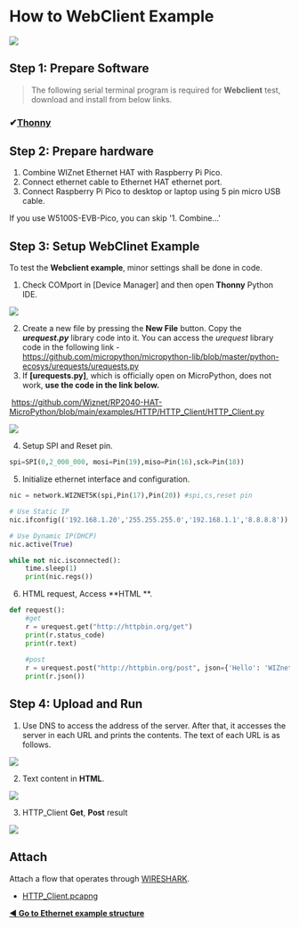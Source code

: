 # How to WebClient Example

![][link-http]


## Step 1: Prepare Software

> The following serial terminal program is required for **Webclient** test, download and install from below links.

### &#10004;[**Thonny**][link-thonny]




## Step 2: Prepare hardware

1. Combine WIZnet Ethernet HAT with Raspberry Pi Pico.
2. Connect ethernet cable to Ethernet HAT ethernet port.
3. Connect Raspberry Pi Pico to desktop or laptop using 5 pin micro USB cable.



If you use W5100S-EVB-Pico, you can skip '1. Combine...'



## Step 3: Setup WebClinet Example

To test the **Webclient example**, minor settings shall be done in code.

1. Check COMport in [Device Manager] and then open **Thonny** Python IDE.

![][link-thonny_http]

2. Create a new file by pressing the **New File** button. Copy the ***urequest.py*** library code into it. You can access the *urequest* library code in the following link - https://github.com/micropython/micropython-lib/blob/master/python-ecosys/urequests/urequests.py
2. If **[urequests.py]**, which is officially open on MicroPython, does not work, **use the code in the link below.**

​		https://github.com/Wiznet/RP2040-HAT-MicroPython/blob/main/examples/HTTP/HTTP_Client/HTTP_Client.py



![][link-request_lib]

4. Setup SPI and Reset pin.

```python
spi=SPI(0,2_000_000, mosi=Pin(19),miso=Pin(16),sck=Pin(18))
```

5. Initialize ethernet interface and configuration.

```python
nic = network.WIZNET5K(spi,Pin(17),Pin(20)) #spi,cs,reset pin

# Use Static IP
nic.ifconfig(('192.168.1.20','255.255.255.0','192.168.1.1','8.8.8.8'))

# Use Dynamic IP(DHCP)
nic.active(True)

while not nic.isconnected():
    time.sleep(1)
    print(nic.regs())
```

6. HTML request, Access **HTML **.

```python
def request():
    #get
    r = urequest.get("http://httpbin.org/get")
    print(r.status_code)
    print(r.text)
    
    #post
    r = urequest.post("http://httpbin.org/post", json={'Hello': 'WIZnet'})
    print(r.json())
```



## Step 4: Upload and Run

1. Use DNS to access the address of the server. After that, it accesses the server in each URL and prints the contents. The text of each URL is as follows.

![][link-webclient_1]

2. Text content in **HTML**.

![][link-webclient_2]

3. HTTP_Client **Get**, **Post** result

![][link-webclient_3]



## Attach

Attach a flow that operates through [WIRESHARK][link-wireshark].

- [HTTP_Client.pcapng](https://github.com/Wiznet/RP2040-HAT-MicroPython/tree/main/example/HTTP/HTTP_Client)



 [**◀ Go to Ethernet example structure**](#ethernet_example_structure)





<!--
Link
-->

[link-thonny]: https://thonny.org/

[link-wireshark]: https://www.wireshark.org/#download



[link-http]: https://github.com/Wiznet/RP2040-HAT-MicroPython/blob/main/static/images/HTTP/HTTP.png
[link-thonny_http]: https://github.com/Wiznet/RP2040-HAT-MicroPython/blob/main/static/images/HTTP/Thonny_conf_1.png
[link-request_lib]: https://github.com/Wiznet/RP2040-HAT-MicroPython/blob/main/static/images/HTTP/webclient_request.png
[link-webclient_1]: https://github.com/Wiznet/RP2040-HAT-MicroPython/blob/main/static/images/HTTP/webclient_1.png
[link-webclient_2]: https://github.com/Wiznet/RP2040-HAT-MicroPython/blob/main/static/images/HTTP/webclient_2.png
[link-webclient_3]: https://github.com/Wiznet/RP2040-HAT-MicroPython/blob/main/static/images/HTTP/webclient_3.png 

